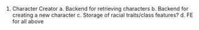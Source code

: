 1. Character Creator
   a. Backend for retrieving characters
   b. Backend for creating a new character
   c. Storage of racial traits/class features?
   d. FE for all above

